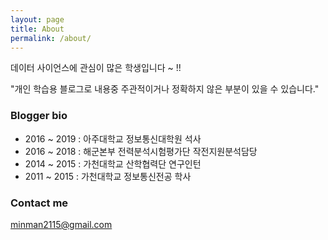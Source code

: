 ```yaml
---
layout: page
title: About
permalink: /about/
---
```


데이터 사이언스에 관심이 많은 학생입니다 ~ !!

"개인 학습용 블로그로 내용중 주관적이거나 정확하지 않은 부분이 있을 수 있습니다."

### Blogger bio

- 2016 ~ 2019 : 아주대학교 정보통신대학원 석사
- 2016 ~ 2018 : 해군본부 전력분석시험평가단 작전지원분석담당
- 2014 ~ 2015 : 가천대학교 산학협력단 연구인턴
- 2011 ~ 2015 : 가천대학교 정보통신전공 학사

### Contact me

[minman2115@gmail.com](mailto:email@domain.com)
